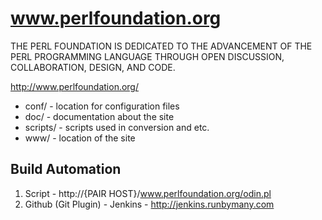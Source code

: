 www.perlfoundation.org
======================
THE PERL FOUNDATION IS DEDICATED TO THE ADVANCEMENT OF THE PERL PROGRAMMING LANGUAGE THROUGH OPEN DISCUSSION, COLLABORATION, DESIGN, AND CODE.

http://www.perlfoundation.org/

* conf/ - location for configuration files
* doc/ - documentation about the site
* scripts/ - scripts used in conversion and etc.
* www/ - location of the site

Build Automation 
----------------
1. Script - http://{PAIR HOST}/www.perlfoundation.org/odin.pl
2. Github (Git Plugin) - Jenkins - http://jenkins.runbymany.com
